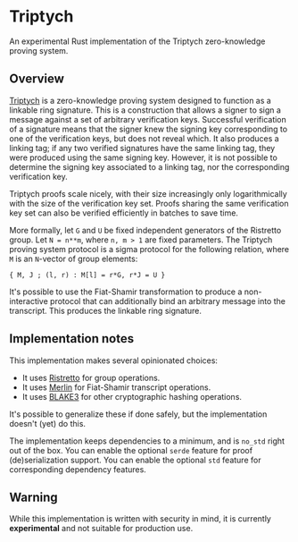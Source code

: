 # Triptych

An experimental Rust implementation of the Triptych zero-knowledge proving system.

## Overview

[Triptych](https://eprint.iacr.org/2020/018) is a zero-knowledge proving system designed to function as a linkable ring signature.
This is a construction that allows a signer to sign a message against a set of arbitrary verification keys.
Successful verification of a signature means that the signer knew the signing key corresponding to one of the verification keys, but does not reveal which.
It also produces a linking tag; if any two verified signatures have the same linking tag, they were produced using the same signing key.
However, it is not possible to determine the signing key associated to a linking tag, nor the corresponding verification key.

Triptych proofs scale nicely, with their size increasingly only logarithmically with the size of the verification key set. Proofs sharing the same verification key set can also be verified efficiently in batches to save time.

More formally, let `G` and `U` be fixed independent generators of the Ristretto group.
Let `N = n**m`, where `n, m > 1` are fixed parameters.
The Triptych proving system protocol is a sigma protocol for the following relation, where `M` is an `N`-vector of group elements:

`{ M, J ; (l, r) : M[l] = r*G, r*J = U }`

It's possible to use the Fiat-Shamir transformation to produce a non-interactive protocol that can additionally bind an arbitrary message into the transcript.
This produces the linkable ring signature.

## Implementation notes

This implementation makes several opinionated choices:
- It uses [Ristretto](https://ristretto.group/) for group operations.
- It uses [Merlin](https://merlin.cool/) for Fiat-Shamir transcript operations.
- It uses [BLAKE3](https://github.com/BLAKE3-team/BLAKE3) for other cryptographic hashing operations.

It's possible to generalize these if done safely, but the implementation doesn't (yet) do this.

The implementation keeps dependencies to a minimum, and is `no_std` right out of the box.
You can enable the optional `serde` feature for proof (de)serialization support.
You can enable the optional `std` feature for corresponding dependency features.

## Warning

While this implementation is written with security in mind, it is currently **experimental** and not suitable for production use.